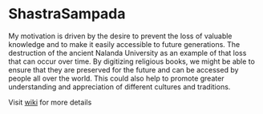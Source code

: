# ShastraSampada

My motivation is driven by the desire to prevent the loss of valuable knowledge and to make it easily accessible to
future generations. The destruction of the ancient Nalanda University as an example of that loss that can occur
over time. By digitizing religious books, we might be able to ensure that they are preserved for the future and can be
accessed by people all over the world. This could also help to promote greater understanding and appreciation of
different cultures and traditions.

Visit [wiki](https://github.com/SanatanDharm/ShastraSampada/wiki) for more details
